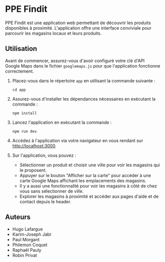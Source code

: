   # PPE Findit

PPE Findit est une application web permettant de découvrir les produits disponibles à proximité. L'application offre une interface conviviale pour parcourir les magasins locaux et leurs produits.

## Utilisation

Avant de commencer, assurez-vous d'avoir configuré votre clé d'API Google Maps dans le fichier `googlemaps.js` pour que l'application fonctionne correctement.

1. Placez-vous dans le répertoire `app` en utilisant la commande suivante :
    ```
    cd app
    ```

2. Assurez-vous d'installer les dépendances nécessaires en exécutant la commande :
    ```
    npm install
    ```

3. Lancez l'application en exécutant la commande :
    ```
    npm run dev
    ```

4. Accédez à l'application via votre navigateur en vous rendant sur [http://localhost:3000](http://localhost:3000).

5. Sur l'application, vous pouvez :
   - Sélectionner un produit et choisir une ville pour voir les magasins qui le proposent.
   - Appuyer sur le bouton "Afficher sur la carte" pour accéder à une carte Google Maps affichant les emplacements des magasins.
   - Il y a aussi une fonctionnalité pour voir les magasins à côté de chez vous sans sélectionner de ville.
   - Explorer les magasins à proximité et accéder aux pages d'aide et de contact depuis le header.


## Auteurs
 
 - Hugo Lafargue
 - Karim-Joseph Jabr
 - Paul Morgant
 - Philemon Coquet
 - Raphaël Pauly
 - Robin Privat
